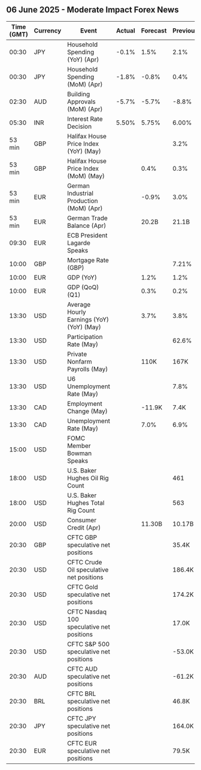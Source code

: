 ## 06 June 2025 - Moderate Impact Forex News

| Time (GMT) | Currency | Event | Actual | Forecast | Previous |
|------|----------|-------|--------|----------|----------|
| 00:30 | JPY | Household Spending (YoY) (Apr) | -0.1% | 1.5% | 2.1% |
| 00:30 | JPY | Household Spending (MoM) (Apr) | -1.8% | -0.8% | 0.4% |
| 02:30 | AUD | Building Approvals (MoM) (Apr) | -5.7% | -5.7% | -8.8% |
| 05:30 | INR | Interest Rate Decision | 5.50% | 5.75% | 6.00% |
| 53 min | GBP | Halifax House Price Index (YoY) (May) |  |  | 3.2% |
| 53 min | GBP | Halifax House Price Index (MoM) (May) |  | 0.4% | 0.3% |
| 53 min | EUR | German Industrial Production (MoM) (Apr) |  | -0.9% | 3.0% |
| 53 min | EUR | German Trade Balance (Apr) |  | 20.2B | 21.1B |
| 09:30 | EUR | ECB President Lagarde Speaks |  |  |  |
| 10:00 | GBP | Mortgage Rate (GBP) |  |  | 7.21% |
| 10:00 | EUR | GDP (YoY) |  | 1.2% | 1.2% |
| 10:00 | EUR | GDP (QoQ) (Q1) |  | 0.3% | 0.2% |
| 13:30 | USD | Average Hourly Earnings (YoY) (YoY) (May) |  | 3.7% | 3.8% |
| 13:30 | USD | Participation Rate (May) |  |  | 62.6% |
| 13:30 | USD | Private Nonfarm Payrolls (May) |  | 110K | 167K |
| 13:30 | USD | U6 Unemployment Rate (May) |  |  | 7.8% |
| 13:30 | CAD | Employment Change (May) |  | -11.9K | 7.4K |
| 13:30 | CAD | Unemployment Rate (May) |  | 7.0% | 6.9% |
| 15:00 | USD | FOMC Member Bowman Speaks |  |  |  |
| 18:00 | USD | U.S. Baker Hughes Oil Rig Count |  |  | 461 |
| 18:00 | USD | U.S. Baker Hughes Total Rig Count |  |  | 563 |
| 20:00 | USD | Consumer Credit (Apr) |  | 11.30B | 10.17B |
| 20:30 | GBP | CFTC GBP speculative net positions |  |  | 35.4K |
| 20:30 | USD | CFTC Crude Oil speculative net positions |  |  | 186.4K |
| 20:30 | USD | CFTC Gold speculative net positions |  |  | 174.2K |
| 20:30 | USD | CFTC Nasdaq 100 speculative net positions |  |  | 17.0K |
| 20:30 | USD | CFTC S&P 500 speculative net positions |  |  | -53.0K |
| 20:30 | AUD | CFTC AUD speculative net positions |  |  | -61.2K |
| 20:30 | BRL | CFTC BRL speculative net positions |  |  | 46.8K |
| 20:30 | JPY | CFTC JPY speculative net positions |  |  | 164.0K |
| 20:30 | EUR | CFTC EUR speculative net positions |  |  | 79.5K |
